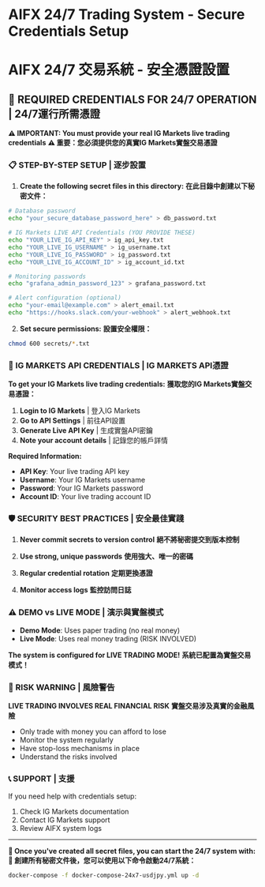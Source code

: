 # AIFX 24/7 Trading System - Secure Credentials Setup
# AIFX 24/7 交易系統 - 安全憑證設置

## 🔐 REQUIRED CREDENTIALS FOR 24/7 OPERATION | 24/7運行所需憑證

**⚠️ IMPORTANT: You must provide your real IG Markets live trading credentials**
**⚠️ 重要：您必須提供您的真實IG Markets實盤交易憑證**

### 📋 STEP-BY-STEP SETUP | 逐步設置

1. **Create the following secret files in this directory:**
   **在此目錄中創建以下秘密文件：**

```bash
# Database password
echo "your_secure_database_password_here" > db_password.txt

# IG Markets LIVE API Credentials (YOU PROVIDE THESE)
echo "YOUR_LIVE_IG_API_KEY" > ig_api_key.txt
echo "YOUR_LIVE_IG_USERNAME" > ig_username.txt
echo "YOUR_LIVE_IG_PASSWORD" > ig_password.txt
echo "YOUR_LIVE_IG_ACCOUNT_ID" > ig_account_id.txt

# Monitoring passwords
echo "grafana_admin_password_123" > grafana_password.txt

# Alert configuration (optional)
echo "your-email@example.com" > alert_email.txt
echo "https://hooks.slack.com/your-webhook" > alert_webhook.txt
```

2. **Set secure permissions:**
   **設置安全權限：**

```bash
chmod 600 secrets/*.txt
```

### 🔑 IG MARKETS API CREDENTIALS | IG MARKETS API憑證

**To get your IG Markets live trading credentials:**
**獲取您的IG Markets實盤交易憑證：**

1. **Login to IG Markets** | 登入IG Markets
2. **Go to API Settings** | 前往API設置
3. **Generate Live API Key** | 生成實盤API密鑰
4. **Note your account details** | 記錄您的帳戶詳情

**Required Information:**
- **API Key**: Your live trading API key
- **Username**: Your IG Markets username
- **Password**: Your IG Markets password
- **Account ID**: Your live trading account ID

### 🛡️ SECURITY BEST PRACTICES | 安全最佳實踐

1. **Never commit secrets to version control**
   **絕不將秘密提交到版本控制**

2. **Use strong, unique passwords**
   **使用強大、唯一的密碼**

3. **Regular credential rotation**
   **定期更換憑證**

4. **Monitor access logs**
   **監控訪問日誌**

### ⚠️ DEMO vs LIVE MODE | 演示與實盤模式

- **Demo Mode**: Uses paper trading (no real money)
- **Live Mode**: Uses real money trading (RISK INVOLVED)

**The system is configured for LIVE TRADING MODE!**
**系統已配置為實盤交易模式！**

### 🚨 RISK WARNING | 風險警告

**LIVE TRADING INVOLVES REAL FINANCIAL RISK**
**實盤交易涉及真實的金融風險**

- Only trade with money you can afford to lose
- Monitor the system regularly
- Have stop-loss mechanisms in place
- Understand the risks involved

### 📞 SUPPORT | 支援

If you need help with credentials setup:
1. Check IG Markets documentation
2. Contact IG Markets support
3. Review AIFX system logs

---

**🎯 Once you've created all secret files, you can start the 24/7 system with:**
**🎯 創建所有秘密文件後，您可以使用以下命令啟動24/7系統：**

```bash
docker-compose -f docker-compose-24x7-usdjpy.yml up -d
```
